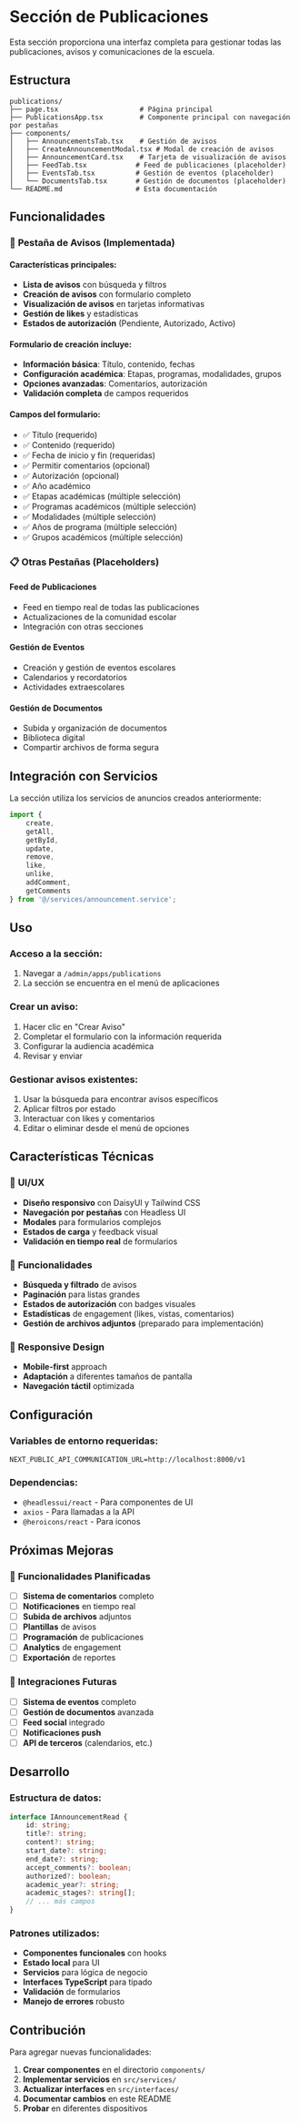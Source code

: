 # Sección de Publicaciones

Esta sección proporciona una interfaz completa para gestionar todas las publicaciones, avisos y comunicaciones de la escuela.

## Estructura

```
publications/
├── page.tsx                    # Página principal
├── PublicationsApp.tsx         # Componente principal con navegación por pestañas
├── components/
│   ├── AnnouncementsTab.tsx    # Gestión de avisos
│   ├── CreateAnnouncementModal.tsx # Modal de creación de avisos
│   ├── AnnouncementCard.tsx    # Tarjeta de visualización de avisos
│   ├── FeedTab.tsx            # Feed de publicaciones (placeholder)
│   ├── EventsTab.tsx          # Gestión de eventos (placeholder)
│   └── DocumentsTab.tsx       # Gestión de documentos (placeholder)
└── README.md                  # Esta documentación
```

## Funcionalidades

### 🎯 **Pestaña de Avisos (Implementada)**

#### Características principales:
- **Lista de avisos** con búsqueda y filtros
- **Creación de avisos** con formulario completo
- **Visualización de avisos** en tarjetas informativas
- **Gestión de likes** y estadísticas
- **Estados de autorización** (Pendiente, Autorizado, Activo)

#### Formulario de creación incluye:
- **Información básica**: Título, contenido, fechas
- **Configuración académica**: Etapas, programas, modalidades, grupos
- **Opciones avanzadas**: Comentarios, autorización
- **Validación completa** de campos requeridos

#### Campos del formulario:
- ✅ Título (requerido)
- ✅ Contenido (requerido)
- ✅ Fecha de inicio y fin (requeridas)
- ✅ Permitir comentarios (opcional)
- ✅ Autorización (opcional)
- ✅ Año académico
- ✅ Etapas académicas (múltiple selección)
- ✅ Programas académicos (múltiple selección)
- ✅ Modalidades (múltiple selección)
- ✅ Años de programa (múltiple selección)
- ✅ Grupos académicos (múltiple selección)

### 📋 **Otras Pestañas (Placeholders)**

#### Feed de Publicaciones
- Feed en tiempo real de todas las publicaciones
- Actualizaciones de la comunidad escolar
- Integración con otras secciones

#### Gestión de Eventos
- Creación y gestión de eventos escolares
- Calendarios y recordatorios
- Actividades extraescolares

#### Gestión de Documentos
- Subida y organización de documentos
- Biblioteca digital
- Compartir archivos de forma segura

## Integración con Servicios

La sección utiliza los servicios de anuncios creados anteriormente:

```typescript
import { 
    create, 
    getAll, 
    getById, 
    update, 
    remove,
    like,
    unlike,
    addComment,
    getComments
} from '@/services/announcement.service';
```

## Uso

### Acceso a la sección:
1. Navegar a `/admin/apps/publications`
2. La sección se encuentra en el menú de aplicaciones

### Crear un aviso:
1. Hacer clic en "Crear Aviso"
2. Completar el formulario con la información requerida
3. Configurar la audiencia académica
4. Revisar y enviar

### Gestionar avisos existentes:
1. Usar la búsqueda para encontrar avisos específicos
2. Aplicar filtros por estado
3. Interactuar con likes y comentarios
4. Editar o eliminar desde el menú de opciones

## Características Técnicas

### 🎨 **UI/UX**
- **Diseño responsivo** con DaisyUI y Tailwind CSS
- **Navegación por pestañas** con Headless UI
- **Modales** para formularios complejos
- **Estados de carga** y feedback visual
- **Validación en tiempo real** de formularios

### 🔧 **Funcionalidades**
- **Búsqueda y filtrado** de avisos
- **Paginación** para listas grandes
- **Estados de autorización** con badges visuales
- **Estadísticas** de engagement (likes, vistas, comentarios)
- **Gestión de archivos adjuntos** (preparado para implementación)

### 📱 **Responsive Design**
- **Mobile-first** approach
- **Adaptación** a diferentes tamaños de pantalla
- **Navegación táctil** optimizada

## Configuración

### Variables de entorno requeridas:
```env
NEXT_PUBLIC_API_COMMUNICATION_URL=http://localhost:8000/v1
```

### Dependencias:
- `@headlessui/react` - Para componentes de UI
- `axios` - Para llamadas a la API
- `@heroicons/react` - Para iconos

## Próximas Mejoras

### 🚀 **Funcionalidades Planificadas**
- [ ] **Sistema de comentarios** completo
- [ ] **Notificaciones** en tiempo real
- [ ] **Subida de archivos** adjuntos
- [ ] **Plantillas** de avisos
- [ ] **Programación** de publicaciones
- [ ] **Analytics** de engagement
- [ ] **Exportación** de reportes

### 🔄 **Integraciones Futuras**
- [ ] **Sistema de eventos** completo
- [ ] **Gestión de documentos** avanzada
- [ ] **Feed social** integrado
- [ ] **Notificaciones push**
- [ ] **API de terceros** (calendarios, etc.)

## Desarrollo

### Estructura de datos:
```typescript
interface IAnnouncementRead {
    id: string;
    title?: string;
    content?: string;
    start_date?: string;
    end_date?: string;
    accept_comments?: boolean;
    authorized?: boolean;
    academic_year?: string;
    academic_stages?: string[];
    // ... más campos
}
```

### Patrones utilizados:
- **Componentes funcionales** con hooks
- **Estado local** para UI
- **Servicios** para lógica de negocio
- **Interfaces TypeScript** para tipado
- **Validación** de formularios
- **Manejo de errores** robusto

## Contribución

Para agregar nuevas funcionalidades:

1. **Crear componentes** en el directorio `components/`
2. **Implementar servicios** en `src/services/`
3. **Actualizar interfaces** en `src/interfaces/`
4. **Documentar cambios** en este README
5. **Probar** en diferentes dispositivos

